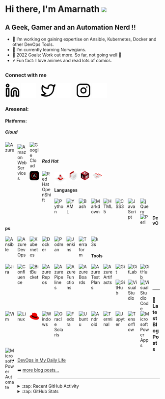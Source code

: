 # Hi there, I'm Amarnath <img src="https://media.giphy.com/media/hvRJCLFzcasrR4ia7z/giphy.gif" width="25px">

## A Geek, Gamer and an Automation Nerd !!

- 🔭 I’m working on gaining expertise on Ansible, Kubernetes, Docker and other DevOps Tools.
- 🌱 I’m currently learning Norwegians.
- 🥅 2022 Goals: Work out more. So far, not going well 🤣
- ⚡ Fun fact: I love animes and read lots of comics.


### Connect with me

[![linkedin](./img/linkedin-light.svg)](https://linkedin.com/in/amarnathjamale#gh-light-mode-only)
[![linkedin](./img/linkedin-dark.svg)](https://linkedin.com/in/amarnathjamale#gh-dark-mode-only)
&nbsp;&nbsp;
[![twitter](./img/twitter-light.svg)](https://twitter.com/amarnath_jamale#gh-light-mode-only)
[![twitter](./img/twitter-dark.svg)](https://twitter.com/amarnath_jamale#gh-dark-mode-only)
&nbsp;&nbsp;
[![instagram](./img/instagram-light.svg)](https://instagram.com/amarnathjamale#gh-light-mode-only)
[![instagram](./img/instagram-dark.svg)](https://instagram.com/amarnathjamale#gh-dark-mode-only)

### Aresenal:

#### Platforms:
##### Cloud

<img align="left" title="Azure" alt="Azure" width="30px" src="https://cdn.jsdelivr.net/gh/devicons/devicon/icons/azure/azure-original.svg" style="padding-right:10px;" />
<img align="left" title="Amazon Web Services" alt="Amazon Web Services" width="30px" src="https://cdn.jsdelivr.net/gh/amarnathjamale/starter-workflows/icons/aws.svg" style="padding-right:10px; margin-top:7px" />
<img align="left" title="Google Cloud" alt="Google Cloud" width="30px" src="https://cdn.jsdelivr.net/gh/devicons/devicon/icons/googlecloud/googlecloud-original.svg" style="padding-right:10px;" />



<br />
<br />

##### Red Hat


<img align="left" title="Red Hat Ansible Automation Platform" alt="Red Hat Ansible Automation Platform" width="30px" src="./img/Red-Hat-AAP.ico" style="padding-right:10px;" />
<img align="left" title="Red Hat OpenShift" alt="Red Hat OpenShift" width="30px" src="https://cdn.jsdelivr.net/gh/amarnathjamale/starter-workflows/icons/openshift.svg" style="padding-right:10px;" />
<img align="left" title="Red Hat Enterprise Linux" alt="Red Hat Enterprise Linux" width="40px" src="./img/Red-Hat-Linux.png" style="padding-right:10px; margin-top:3px" />
<img align="left" title="Red Hat Satellite" alt="Red Hat Satellite" width="25px" src="./img/Red-Hat-Satellite.png" style="padding-right:10px;" />
<img align="left" title="Red Hat Identity Management" alt="Red Hat Identity Management" width="30px" src="./img/Red-Hat-IDM.png" style="padding-right:10px;" />
<img align="left" title="Red Hat Insights" alt="Red Hat Insights" width="30px" src="./img/Red-Hat-Insights.png" style="padding-right:10px;margin-top:3px" />

<br />
<br />

#### Languages

<img align="left" title="Python" alt="Python" width="30px" src="https://cdn.jsdelivr.net/gh/devicons/devicon/icons/python/python-original.svg" style="padding-right:10px;" />
<img align="left" title="YAML" alt="YAML" width="30px" src="https://upload.wikimedia.org/wikipedia/commons/6/63/YAML_logo_in_SVG_format.svg" style="padding-right:10px;" />
<img align="left" title="Bash" alt="Bash" width="30px" src="https://cdn.jsdelivr.net/gh/devicons/devicon/icons/bash/bash-original.svg" style="padding-right:10px;" />
<img align="left" title="Markdown" alt="Markdown" width="30px" src="https://cdn.jsdelivr.net/gh/devicons/devicon/icons/markdown/markdown-original.svg" style="padding-right:10px;" />
<img align="left" title="HTML5" alt="HTML5" width="30px" src="https://cdn.jsdelivr.net/gh/devicons/devicon/icons/html5/html5-original.svg" style="padding-right:10px;" />
<img align="left" title="CSS3" alt="CSS3" width="30px" src="https://cdn.jsdelivr.net/gh/devicons/devicon/icons/css3/css3-original.svg" style="padding-right:10px;" />
<img align="left" title="JavaScript" alt="JavaScript" width="30px" src="https://cdn.jsdelivr.net/gh/devicons/devicon/icons/javascript/javascript-original.svg" style="padding-right:10px;" />
<img align="left" title="jQuery" alt="jQuery" width="30px" src="https://cdn.jsdelivr.net/gh/devicons/devicon/icons/jquery/jquery-original.svg" style="padding-right:10px;" />
<img align="left" title="Perl" alt="Perl" width="30px" src="https://cdn.jsdelivr.net/gh/devicons/devicon/icons/perl/perl-original.svg" style="padding-right:10px;" />


<br />
<br />

#### DevOps

<img align="left" title="Ansible" alt="Ansible" width="30px" src="https://cdn.jsdelivr.net/gh/devicons/devicon/icons/ansible/ansible-original.svg" style="padding-right:10px;" />
<img align="left" title="Azure DevOps" alt="Azure DevOps" width="30px" src="https://cdn.jsdelivr.net/gh/benc-uk/icon-collection/azure-icons/Azure-DevOps.svg" style="padding-right:10px;" />
<img align="left" title="Kubernetes" alt="Kubernetes" width="30px" src="https://cdn.jsdelivr.net/gh/devicons/devicon/icons/kubernetes/kubernetes-plain.svg" style="padding-right:10px;" />
<img align="left" title="Docker" alt="Docker" width="30px" src="https://cdn.jsdelivr.net/gh/devicons/devicon/icons/docker/docker-original.svg" style="padding-right:10px;" />
<img align="left" title="Podman" alt="Podman" width="30px" src="https://cdn.jsdelivr.net/gh/devicons/devicon/icons/podman/podman-original.svg" style="padding-right:10px;" />
<img align="left" title="Jenkins" alt="Jenkins" width="30px" src="https://cdn.jsdelivr.net/gh/devicons/devicon/icons/jenkins/jenkins-original.svg" style="padding-right:10px;" />
<img align="left" title="Terraform" alt="Terraform" width="30px" src="https://cdn.jsdelivr.net/gh/devicons/devicon/icons/terraform/terraform-original.svg" style="padding-right:10px;" />
<img align="left" title="k3s" alt="k3s" width="30px" src="https://cdn.jsdelivr.net/gh/devicons/devicon/icons/k3s/k3s-original.svg" style="padding-right:10px;" />


<br />
<br />

#### Tools

<img align="left" title="Jira" alt="Jira" width="30px" src="https://cdn.jsdelivr.net/gh/devicons/devicon/icons/jira/jira-original.svg" style="padding-right:10px;" />
<img align="left" title="Confluence" alt="Confluence" width="30px" src="https://cdn.jsdelivr.net/gh/devicons/devicon/icons/confluence/confluence-original.svg" style="padding-right:10px;" />
<img align="left" title="BitBucket" alt="BitBucket" width="30px" src="https://cdn.jsdelivr.net/gh/devicons/devicon/icons/bitbucket/bitbucket-original.svg" style="padding-right:10px;" />

<img align="left" title="Azure Repos" alt="Azure Repos" width="30px" src="./img/repos.ico" style="padding-right:10px;" />
<img align="left" title="Azure Pipelines" alt="Azure Pipelines" width="30px" src="./img/pipelines.ico" style="padding-right:10px;" />
<img align="left" title="Azure Functions" alt="Azure Functions" width="30px" src="./img/function.ico" style="padding-right:10px;" />
<img align="left" title="Azure Boards" alt="Azure Boards" width="30px" src="./img/boards.ico" style="padding-right:10px;" />
<img align="left" title="Azure TestPlans" alt="Azure TestPlans" width="30px" src="./img/testplans.ico" style="padding-right:10px;" />
<img align="left" title="Azure Artifacts" alt="Azure Artifacts" width="30px" src="./img/artifacts.ico" style="padding-right:10px;" />
 
<img align="left" title="Git" alt="Git" width="30px" src="https://cdn.jsdelivr.net/gh/devicons/devicon/icons/git/git-original.svg" style="padding-right:10px;" />
<img align="left" title="GitLab" alt="GitLab" width="30px" src="https://cdn.jsdelivr.net/gh/devicons/devicon/icons/gitlab/gitlab-original.svg" style="padding-right:10px;" />
<img align="left" title="GitHub" alt="GitHub" width="30px" src="https://user-images.githubusercontent.com/3369400/139447912-e0f43f33-6d9f-45f8-be46-2df5bbc91289.png#gh-light-mode-only" style="padding-right:10px;" />
<img align="left" title="GitHub" alt="GitHub" width="30px" src="https://user-images.githubusercontent.com/3369400/139448065-39a229ba-4b06-434b-bc67-616e2ed80c8f.png#gh-dark-mode-only" style="padding-right:10px;" />

<img align="left" title="Visual Studio" alt="Visual Studio" width="30px" src="https://cdn.jsdelivr.net/gh/devicons/devicon/icons/visualstudio/visualstudio-plain.svg" style="padding-right:10px;" />
<img align="left" title="Visual Studio Code" alt="Visual Studio Code" width="30px" src="https://cdn.jsdelivr.net/gh/devicons/devicon/icons/vscode/vscode-original.svg" style="padding-right:10px;" />
<img align="left" title="Vim" alt="Vim" width="30px" src="https://cdn.jsdelivr.net/gh/devicons/devicon/icons/vim/vim-original.svg" style="padding-right:10px;" />

<img align="left" title="Linux" alt="Linux" width="30px" src="https://cdn.jsdelivr.net/gh/devicons/devicon/icons/linux/linux-original.svg" style="padding-right:10px;" />
<img align="left" title="Red Hat" alt="Red Hat" width="30px" src="./img/Red-Hat.svg" style="padding-right:10px; margin-top:5px" />
<img align="left" title="Windows" alt="Windows" width="30px" src="./img/windows.ico" style="padding-right:10px;" />
<img align="left" title="Oracle Solaris" alt="Oracle Solaris" width="30px" src="https://cdn.jsdelivr.net/gh/devicons/devicon/icons/oracle/oracle-original.svg" style="padding-right:10px;" />
<img align="left" title="Fedora" alt="Fedora" width="30px" src="https://cdn.jsdelivr.net/gh/devicons/devicon/icons/fedora/fedora-original.svg" style="padding-right:10px;" />
<img align="left" title="Ubuntu" alt="Ubuntu" width="30px" src="https://cdn.jsdelivr.net/gh/devicons/devicon/icons/ubuntu/ubuntu-plain.svg" style="padding-right:10px;" />
<img align="left" title="Android" alt="Android" width="30px" src="https://cdn.jsdelivr.net/gh/devicons/devicon/icons/android/android-original.svg" style="padding-right:10px;" />
<img align="left" title="Terminal" alt="Terminal" width="30px" src="./img/terminal.ico" style="padding-right:10px;" />
<img align="left" title="Jupyter" alt="Jupyter" width="30px" src="https://cdn.jsdelivr.net/gh/devicons/devicon/icons/jupyter/jupyter-original.svg" style="padding-right:10px;" />
<img align="left" title="Tensorflow" alt="Tensorflow" width="30px" src="https://cdn.jsdelivr.net/gh/devicons/devicon/icons/tensorflow/tensorflow-original.svg" style="padding-right:10px;" />
<img align="left" title="Microsoft Power Apps" alt="Microsoft Power Apps" width="30px" src="./img/powerapps.ico" style="padding-right:10px;" />
<img align="left" title="Microsoft Power Automate" alt="Microsoft Power Automate" width="30px" src="./img/automate.ico" style="padding-right:10px;" />


<br />
<br />
<br />
<br />


---

### 📕 Latest Blog Posts

<!-- BLOG-POST-LIST:START -->
- [DevOps in My Daily Life](https://medium.com/@amarnathjamale/devops-in-my-daily-life-eb6c8e47e80d?source=rss-6803cab610d1------2)
<!-- BLOG-POST-LIST:END -->

➡️ [more blog posts...](https://medium.com/@amarnathjamale)

---

<details>
  <summary>:zap: Recent GitHub Activity</summary>

<!--RECENT_ACTIVITY:start-->
1. ⭐ Starred [recloudstream/cloudstream](https://github.com/recloudstream/cloudstream)
2. ⬆️ Pushed 1 commit(s) to [amarnathjamale/amarnathjamale.github.io](https://github.com/amarnathjamale/amarnathjamale.github.io)
3. ⬆️ Pushed 1 commit(s) to [amarnathjamale/amarnathjamale](https://github.com/amarnathjamale/amarnathjamale)
4. ⬆️ Pushed 2 commit(s) to [amarnathjamale/amarnathjamale.github.io](https://github.com/amarnathjamale/amarnathjamale.github.io)
5. 🎉 Merged PR [#20](https://github.com/amarnathjamale/amarnathjamale.github.io/pull/20) in [amarnathjamale/amarnathjamale.github.io](https://github.com/amarnathjamale/amarnathjamale.github.io)
<!--RECENT_ACTIVITY:end-->

<!--RECENT_ACTIVITY:last_update-->
Last Updated: Saturday, May 20th, 2023, 3:10:56 AM
<!--RECENT_ACTIVITY:last_update_end-->

</details>

<details>
  <summary>:zap: GitHub Stats</summary>
 <a href="https://github.com/amarnathjamale#gh-dark-mode-only">
  <img src="https://github-readme-stats.vercel.app/api?username=amarnathjamale&count_private=true&show_icons=true&theme=codeSTACKr#gh-dark-mode-only" alt="My GitHub Stats" />
 </a>
 <a href="https://github.com/amarnathjamale#gh-light-mode-only">
  <img src="https://github-readme-stats.vercel.app/api?username=amarnathjamale&count_private=true&show_icons=true&theme=flag-india#gh-light-mode-only" alt="My GitHub Stats" />
 </a>
</details>

[twitter]: https://twitter.com/amarnathjamale
[instagram]: https://instagram.com/amarnathjamale
[linkedin]: https://linkedin.com/in/amarnathjamale

